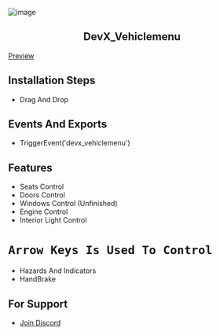 ![image](https://imgur.com/py5ph9m.png)

<h2 align="center">DevX_Vehiclemenu</h2>

[Preview](https://www.youtube.com/watch?v=oLHex_qSobI)

## Installation Steps
- Drag And Drop
## Events And Exports
- TriggerEvent('devx_vehiclemenu')

## Features
- Seats Control
- Doors Control
- Windows Control (Unfinished)
- Engine Control
- Interior Light Control
# `Arrow Keys Is Used To Control`
- Hazards And Indicators
- HandBrake
## For Support
- [Join Discord](https://discord.gg/pwZztPt3cs)
